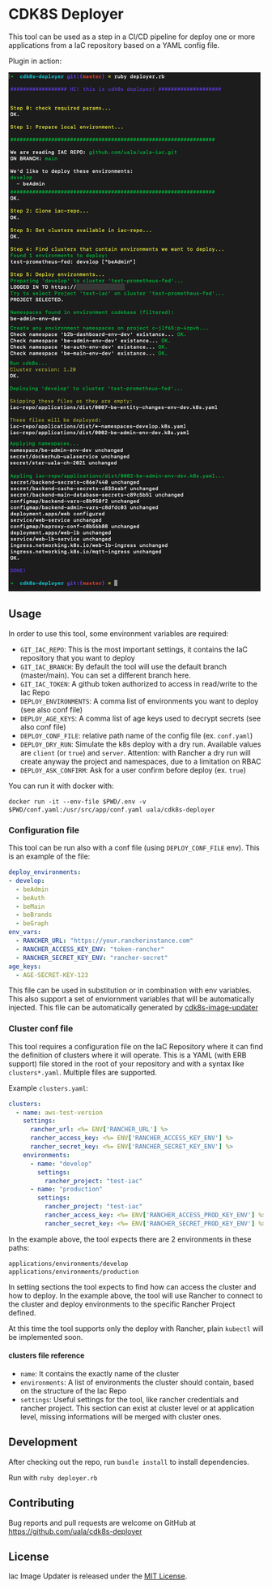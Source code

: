 # CDK8S Deployer

This tool can be used as a step in a CI/CD pipeline for deploy one or more applications from a IaC repository based on a YAML config file.


Plugin in action:

![Execution](/example-deployer.png)

## Usage

In order to use this tool, some environment variables are required:
* `GIT_IAC_REPO`: This is the most important settings, it contains the IaC repository that you want to deploy
* `GIT_IAC_BRANCH`: By default the tool will use the default branch (master/main). You can set a different branch here.
* `GIT_IAC_TOKEN`: A github token authorized to access in read/write to the Iac Repo
* `DEPLOY_ENVIRONMENTS`: A comma list of environments you want to deploy (see also conf file)
* `DEPLOY_AGE_KEYS`: A comma list of age keys used to decrypt secrets (see also conf file)
* `DEPLOY_CONF_FILE`: relative path name of the config file (ex. `conf.yaml`)
* `DEPLOY_DRY_RUN`: Simulate the k8s deploy with a dry run. Available values are `client` (or `true`) and `server`. Attention: with Rancher a dry run will create anyway the project and namespaces, due to a limitation on RBAC
* `DEPLOY_ASK_CONFIRM`: Ask for a user confirm before deploy (ex. `true`)

You can run it with docker with:
```
docker run -it --env-file $PWD/.env -v $PWD/conf.yaml:/usr/src/app/conf.yaml uala/cdk8s-deployer
```

### Configuration file
This tool can be run also with a conf file (using `DEPLOY_CONF_FILE` env).
This is an example of the file:
```yaml
deploy_environments:
- develop:
  - beAdmin
  - beAuth
  - beMain
  - beBrands
  - beGraph
env_vars:
  - RANCHER_URL: "https://your.rancherinstance.com"
  - RANCHER_ACCESS_KEY_ENV: "token-rancher"
  - RANCHER_SECRET_KEY_ENV: "rancher-secret"
age_keys:
  - AGE-SECRET-KEY-123
```
This file can be used in substitution or in combination with env variables.
This also support a set of enviornment variables that will be automatically injected.
This file can be automatically generated by [cdk8s-image-updater](https://github.com/uala/cdk8s-image-updater)

### Cluster conf file
This tool requires a configuration file on the IaC Repository where it can find the definition of clusters where it will operate.
This is a YAML (with ERB support) file stored in the root of your repository and with a syntax like `clusters*.yaml`.
Multiple files are supported.

Example `clusters.yaml`:
```yaml
clusters:
  - name: aws-test-version
    settings:
      rancher_url: <%= ENV['RANCHER_URL'] %>
      rancher_access_key: <%= ENV['RANCHER_ACCESS_KEY_ENV'] %>
      rancher_secret_key: <%= ENV['RANCHER_SECRET_KEY_ENV'] %>
    environments:
      - name: "develop"
        settings:
          rancher_project: "test-iac"
      - name: "production"
        settings:
          rancher_project: "test-iac"
          rancher_access_key: <%= ENV['RANCHER_ACCESS_PROD_KEY_ENV'] %>
          rancher_secret_key: <%= ENV['RANCHER_SECRET_PROD_KEY_ENV'] %>
```

In the example above, the tool expects there are 2 environments in these paths:
```
applications/environments/develop
applications/environments/production
```

In setting sections the tool expects to find how can access the cluster and how to deploy.
In the example above, the tool will use Rancher to connect to the cluster and deploy environments to the specific Rancher Project defined.

At this time the tool supports only the deploy with Rancher, plain `kubectl` will be implemented soon.

#### clusters file reference

* `name`: It contains the exactly name of the cluster
* `environments`: A list of environments the cluster should contain, based on the structure of the Iac Repo
* `settings`: Useful settings for the tool, like rancher credentials and rancher project. This section can exist at cluster level or at application level, missing informations will be merged with cluster ones.

## Development

After checking out the repo, run `bundle install` to install dependencies.

Run with `ruby deployer.rb`


## Contributing

Bug reports and pull requests are welcome on GitHub at https://github.com/uala/cdk8s-deployer

## License

Iac Image Updater is released under the [MIT License](https://opensource.org/licenses/MIT).

